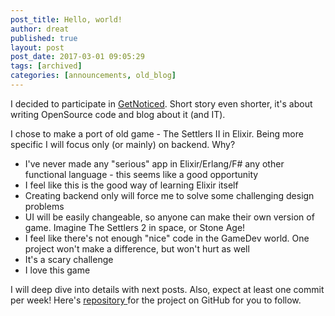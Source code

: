```yaml
---
post_title: Hello, world!
author: dreat
published: true
layout: post
post_date: 2017-03-01 09:05:29
tags: [archived]
categories: [announcements, old_blog]
---
```

I decided to participate in <a href="https://dajsiepoznac.pl/" target="_blank">GetNoticed</a>. Short story even shorter, it's about writing OpenSource code and blog about it (and IT).

I chose to make a port of old game - The Settlers II in Elixir. Being more specific I will focus only (or mainly) on backend. Why?
<ul>
 	<li>I've never made any "serious" app in Elixir/Erlang/F# any other functional language - this seems like a good opportunity</li>
 	<li>I feel like this is the good way of learning Elixir itself</li>
 	<li>Creating backend only will force me to solve some challenging design problems</li>
 	<li>UI will be easily changeable, so anyone can make their own version of game. Imagine The Settlers 2 in space, or Stone Age!</li>
 	<li>I feel like there's not enough "nice" code in the GameDev world. One project won't make a difference, but won't hurt as well</li>
 	<li>It's a scary challenge</li>
 	<li>I love this game</li>
</ul>
I will deep dive into details with next posts. Also, expect at least one commit per week! Here's <a href="https://github.com/Dreat/OpenSettlersII">repository </a>for the project on GitHub for you to follow.
